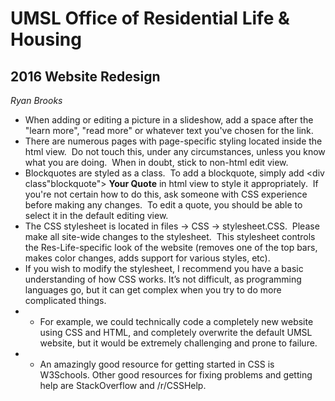 # UMSL Office of Residential Life & Housing
## 2016 Website Redesign
*Ryan Brooks*

-	When adding or editing a picture in a slideshow, add a space after the "learn more", "read more" or whatever text you've chosen for the link.
-	There are numerous pages with page-specific styling located inside the html view.  Do not touch this, under any circumstances, unless you know what you are doing.  When in doubt, stick to non-html edit view.
-	Blockquotes are styled as a class.  To add a blockquote, simply add <div class"blockquote"> **Your Quote** </div> in html view to style it appropriately.  If you're not certain how to do this, ask someone with CSS experience before making any changes.  To edit a quote, you should be able to select it in the default editing view.
-	The CSS stylesheet is located in files -> CSS -> stylesheet.CSS.  Please make all site-wide changes to the stylesheet.  This stylesheet controls the Res-Life-specific look of the website (removes one of the top bars, makes color changes, adds support for various styles, etc).
-	If you wish to modify the stylesheet, I recommend you have a basic understanding of how CSS works.  It’s not difficult, as programming languages go, but it can get complex when you try to do more complicated things.
- -	For example, we could technically code a completely new website using CSS and HTML, and completely overwrite the default UMSL website, but it would be extremely challenging and prone to failure.
- -	An amazingly good resource for getting started in CSS is W3Schools.  Other good resources for fixing problems and getting help are StackOverflow and /r/CSSHelp.

